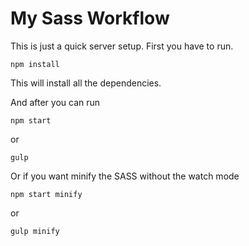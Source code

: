 # My Sass Workflow

This is just a quick server setup.
First you have to run.
```
npm install
```
This will install all the dependencies.

And after you can run
```
npm start
```
or
```
gulp
```

Or if you want minify the SASS without the watch mode
```
npm start minify
```
or
```
gulp minify
```
